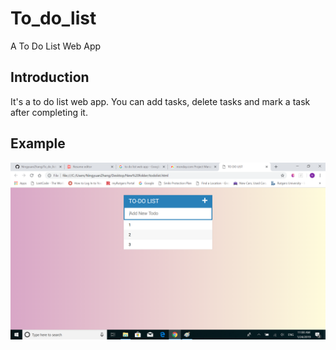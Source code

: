 # To_do_list
A To Do List Web App

## Introduction
It's a to do list web app. You can add tasks, delete tasks and mark a task after completing it.

## Example
![pic1](https://github.com/NingyuanZhang/To_do_list/blob/master/Screenshots/pic1.png)
